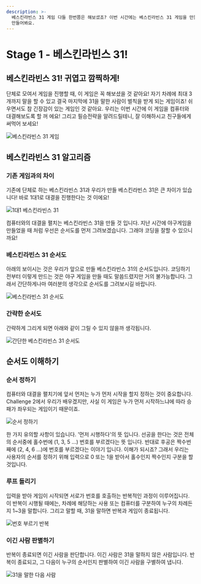 ```yaml
---
description: >-
  베스킨라빈스 31 게임 다들 한번쯤은 해보셨죠? 이번 시간에는 베스킨라빈스 31 게임을 만들어봅니다. 우선은 게임에 대해 이해하고
  만들어봐요.
---
```


# Stage 1 - 베스킨라빈스 31!

## 베스킨라빈스 31! 귀엽고 깜찍하게!

단체로 모여서 게임을 진행할 때, 이 게임은 꼭 해보셨을 것 같아요! 자기 차례에 최대 3개까지 말을 할 수 있고 결국 마지막에 31을 말한 사람이 벌칙을 받게 되는 게임이죠! 쉬우면서도 참 긴장감이 있는 게임인 것 같아요. 우리는 이번 시간에 이 게임을 컴퓨터와 대결해보도록 할 꺼 에요! 그리고 필승전략을 알려드릴테니, 잘 이해하시고 친구들에게 써먹어 보세요!

![&#xBCA0;&#xC2A4;&#xD0A8;&#xB77C;&#xBE48;&#xC2A4; 31 &#xAC8C;&#xC784;](../.gitbook/assets/image%20%28118%29.png)

## 베스킨라빈스 31 알고리즘

### 기존 게임과의 차이

기존에 단체로 하는 베스킨라빈스 31과 우리가 만들 베스킨라빈스 31은 큰 차이가 있습니다! 바로 1대1로 대결을 진행한다는 것 이에요!

![1&#xB300;1 &#xBCA0;&#xC2A4;&#xD0A8;&#xB77C;&#xBE48;&#xC2A4; 31](../.gitbook/assets/image%20%28103%29.png)

컴퓨터와의 대결을 펼치는 베스킨라빈스 31을 만들 것 입니다. 지난 시간에 야구게임을 만들었을 때 처럼 우선은 순서도를 먼저 그려보겠습니다. 그래야 코딩을 잘할 수 있으니까요!

### 베스킨라빈스 31 순서도

아래의 보이시는 것은 우리가 앞으로 만들 베스킨라빈스 31의 순서도입니다. 코딩하기 전부터 이렇게 만드는 것은 야구 게임을 만들 때도 말씀드렸지만 거의 불가능합니다. 그래서 간단하게나마 여러분의 생각으로 순서도를 그려보시길 바랍니다.

![&#xBCA0;&#xC2A4;&#xD0A8;&#xB77C;&#xBE48;&#xC2A4; 31 &#xC21C;&#xC11C;&#xB3C4;](../.gitbook/assets/image%20%2868%29.png)

### 간략한 순서도

간략하게 그리게 되면 아래와 같이 그릴 수 있지 않을까 생각됩니다.

![&#xAC04;&#xB2E8;&#xD55C; &#xBCA0;&#xC2A4;&#xD0A8;&#xB77C;&#xBE48;&#xC2A4; 31 &#xC21C;&#xC11C;&#xB3C4;](../.gitbook/assets/image%20%2842%29.png)

## 순서도 이해하기

### 순서 정하기

컴퓨터와 대결을 펼치기에 앞서 먼저는 누가 먼저 시작을 할지 정하는 것이 중요합니다. Challenge 2에서 우리가 배우겠지만, 사실 이 게임은 누가 먼저 시작하느냐에 따라 승패가 좌우되는 게임이기 때문이죠. 

![&#xC21C;&#xC11C; &#xC815;&#xD558;&#xAE30;](../.gitbook/assets/image%20%2891%29.png)

한 가지 유의할 사항이 있습니다. '먼저 시행하다'의 뜻 입니다. 선공을 한다는 것은 전체의 순서중에 홀수번에 \(1, 3, 5 ...\) 번호를 부르겠다는 뜻 입니다. 반대로 후공은 짝수번째에 \(2, 4, 6 ...\)에 번호를 부르겠다는 이야기 입니다. 이해가 되시죠? 그래서 우리는 사용자의 순서를 정하기 위해 입력으로 0 또는 1을 받아서 홀수인지 짝수인지 구분을 할 것입니다.

### 루프 돌리기

입력을 받아 게임이 시작되면 서로가 번호를 호출하는 반복적인 과정이 이루어집니다. 이 반복이 시행될 때에는, 차례에 해당하는 사용 또는 컴퓨터를 구분하여 누구의 차례든지 1~3을 말합니다. 그리고 말할 때, 31을 말하면 반복과 게임이 종료됩니다.

![&#xBC88;&#xD638; &#xBD80;&#xB974;&#xAE30; &#xBC18;&#xBCF5;](../.gitbook/assets/image%20%2877%29.png)

### 이긴 사람 판별하기

반복이 종료되면 이긴 사람을 판단합니다. 이긴 사람은 31을 말하지 않은 사람입니다. 반복이 종료되고, 그 다음이 누구의 순서인지 판별하여 이긴 사람을 구별하여 냅니다.

![31&#xC744; &#xB9D0;&#xD55C; &#xB2E4;&#xC74C; &#xC0AC;&#xB78C;](../.gitbook/assets/image%20%2867%29.png)

